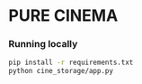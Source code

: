 # PURE CINEMA



### Running locally

```bash
pip install -r requirements.txt
python cine_storage/app.py
```


